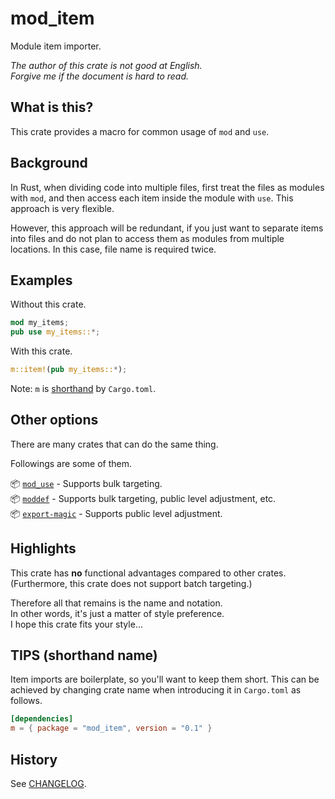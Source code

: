 # mod_item

Module item importer.

*The author of this crate is not good at English.*  
*Forgive me if the document is hard to read.*

## What is this?

This crate provides a macro for common usage of `mod` and `use`.

## Background

In Rust, when dividing code into multiple files, first treat the files as
modules with `mod`, and then access each item inside the module with `use`.
This approach is very flexible.

However, this approach will be redundant, if you just want to separate
items into files and do not plan to access them as modules from multiple
locations. In this case, file name is required twice.

## Examples

Without this crate.

```rust
mod my_items;
pub use my_items::*;
```

With this crate.

```rust
m::item!(pub my_items::*);
```

Note: `m` is [shorthand](#tips-shorthand-name) by `Cargo.toml`.

## Other options

There are many crates that can do the same thing.

Followings are some of them.

📦 [`mod_use`] - Supports bulk targeting.  
📦 [`moddef`] - Supports bulk targeting, public level adjustment, etc.  
📦 [`export-magic`] - Supports public level adjustment.

[`mod_use`]: https://crates.io/crates/mod_use/0.2.3
[`moddef`]: https://crates.io/crates/moddef/0.3.0
[`export-magic`]: https://crates.io/crates/export-magic/0.3.6

## Highlights

This crate has **no** functional advantages compared to other crates.  
(Furthermore, this crate does not support batch targeting.)

Therefore all that remains is the name and notation.  
In other words, it's just a matter of style preference.  
I hope this crate fits your style...

## TIPS (shorthand name)

Item imports are boilerplate, so you'll want to keep them short.
This can be achieved by changing crate name when introducing it in
`Cargo.toml` as follows.

```toml
[dependencies]
m = { package = "mod_item", version = "0.1" }
```

## History

See [CHANGELOG](CHANGELOG.md).

